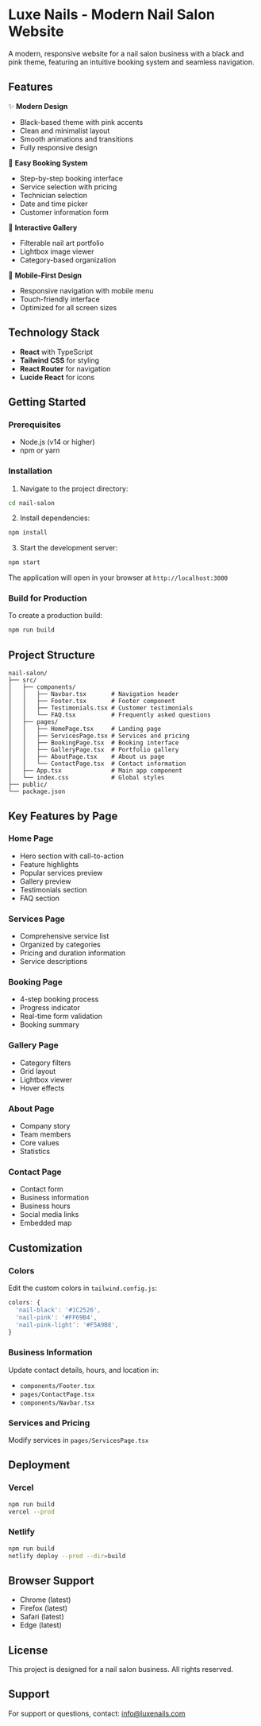 # Luxe Nails - Modern Nail Salon Website

A modern, responsive website for a nail salon business with a black and pink theme, featuring an intuitive booking system and seamless navigation.

## Features

✨ **Modern Design**
- Black-based theme with pink accents
- Clean and minimalist layout
- Smooth animations and transitions
- Fully responsive design

📅 **Easy Booking System**
- Step-by-step booking interface
- Service selection with pricing
- Technician selection
- Date and time picker
- Customer information form

📸 **Interactive Gallery**
- Filterable nail art portfolio
- Lightbox image viewer
- Category-based organization

📱 **Mobile-First Design**
- Responsive navigation with mobile menu
- Touch-friendly interface
- Optimized for all screen sizes

## Technology Stack

- **React** with TypeScript
- **Tailwind CSS** for styling
- **React Router** for navigation
- **Lucide React** for icons

## Getting Started

### Prerequisites

- Node.js (v14 or higher)
- npm or yarn

### Installation

1. Navigate to the project directory:
```bash
cd nail-salon
```

2. Install dependencies:
```bash
npm install
```

3. Start the development server:
```bash
npm start
```

The application will open in your browser at `http://localhost:3000`

### Build for Production

To create a production build:
```bash
npm run build
```

## Project Structure

```
nail-salon/
├── src/
│   ├── components/
│   │   ├── Navbar.tsx       # Navigation header
│   │   ├── Footer.tsx       # Footer component
│   │   ├── Testimonials.tsx # Customer testimonials
│   │   └── FAQ.tsx          # Frequently asked questions
│   ├── pages/
│   │   ├── HomePage.tsx     # Landing page
│   │   ├── ServicesPage.tsx # Services and pricing
│   │   ├── BookingPage.tsx  # Booking interface
│   │   ├── GalleryPage.tsx  # Portfolio gallery
│   │   ├── AboutPage.tsx    # About us page
│   │   └── ContactPage.tsx  # Contact information
│   ├── App.tsx              # Main app component
│   └── index.css            # Global styles
├── public/
└── package.json
```

## Key Features by Page

### Home Page
- Hero section with call-to-action
- Feature highlights
- Popular services preview
- Gallery preview
- Testimonials section
- FAQ section

### Services Page
- Comprehensive service list
- Organized by categories
- Pricing and duration information
- Service descriptions

### Booking Page
- 4-step booking process
- Progress indicator
- Real-time form validation
- Booking summary

### Gallery Page
- Category filters
- Grid layout
- Lightbox viewer
- Hover effects

### About Page
- Company story
- Team members
- Core values
- Statistics

### Contact Page
- Contact form
- Business information
- Business hours
- Social media links
- Embedded map

## Customization

### Colors
Edit the custom colors in `tailwind.config.js`:
```javascript
colors: {
  'nail-black': '#1C2526',
  'nail-pink': '#FF69B4',
  'nail-pink-light': '#F5A9B8',
}
```

### Business Information
Update contact details, hours, and location in:
- `components/Footer.tsx`
- `pages/ContactPage.tsx`
- `components/Navbar.tsx`

### Services and Pricing
Modify services in `pages/ServicesPage.tsx`

## Deployment

### Vercel
```bash
npm run build
vercel --prod
```

### Netlify
```bash
npm run build
netlify deploy --prod --dir=build
```

## Browser Support

- Chrome (latest)
- Firefox (latest)
- Safari (latest)
- Edge (latest)

## License

This project is designed for a nail salon business. All rights reserved.

## Support

For support or questions, contact: info@luxenails.com
